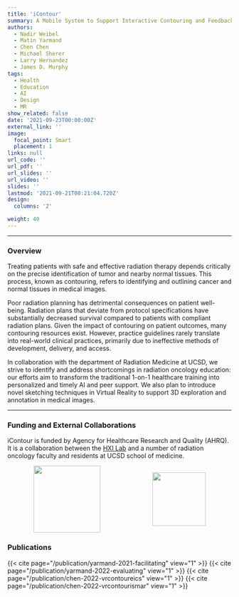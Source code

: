```yaml
---
title: 'iContour'
summary: A Mobile System to Support Interactive Contouring and Feedback in Radiation Oncology Training
authors: 
  - Nadir Weibel
  - Matin Yarmand
  - Chen Chen
  - Michael Sherer
  - Larry Hernandez
  - James D. Murphy
tags:
  - Health
  - Education
  - AI
  - Design
  - MR
show_related: false
date: '2021-09-23T00:00:00Z'
external_link: ''
image:
  focal_point: Smart
  placement: 1
links: null
url_code: ''
url_pdf: ''
url_slides: ''
url_video: ''
slides: ''
lastmod: '2021-09-21T00:21:04.720Z'
design:
  columns: '2'

weight: 40
---
```

 
------
### Overview
Treating patients with safe and effective radiation therapy depends critically on the precise identification of tumor and nearby normal tissues. This process, known as contouring, refers to identifying and outlining cancer and normal tissues in medical images.

Poor radiation planning has detrimental consequences on patient well-being. Radiation plans that deviate from protocol specifications have substantially decreased survival compared to patients with compliant radiation plans. Given the impact of contouring on patient outcomes, many contouring resources exist. However, practice guidelines rarely translate into real-world clinical practices, primarily due to ineffective methods of development, delivery, and access.

In collaboration with the department of Radiation Medicine at UCSD, we strive to identify and address shortcomings in radiation oncology education: our efforts aim to transform the traditional 1-on-1 healthcare training into personalized and timely AI and peer support. We also plan to introduce novel sketching techniques in Virtual Reality to support 3D exploration and annotation in medical images. 

------

### Funding and External Collaborations

iContour is funded by Agency for Healthcare Research and Quality (AHRQ). It is a collaboration between the [HXI Lab](https://hxi.ucsd.edu) and a number of radiation oncology faculty and residents at UCSD school of medicine.

<div style="display: flex; justify-content:space-around; align-items: center;">
<img src="/images/ucsd_som.jpg" style="height: 150px;"> 
<img src="/images/ahrq-logo.png" style="height: 120px;">
</div>

### Publications

{{< cite page="/publication/yarmand-2021-facilitating" view="1" >}}
{{< cite page="/publication/yarmand-2022-evaluating" view="1" >}}
{{< cite page="/publication/chen-2022-vrcontoureics" view="1" >}}
{{< cite page="/publication/chen-2022-vrcontourismar" view="1" >}}


